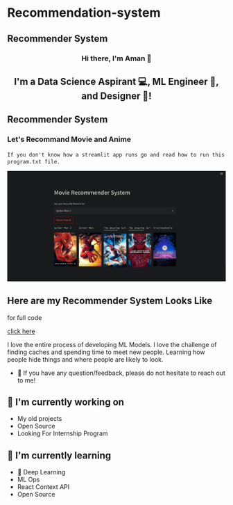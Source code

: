 # Recommendation-system
## Recommender System 
<h3 align="center">
Hi there, I'm Aman</a> 👋
</h3>

<h2 align="center">
I'm a Data Science Aspirant 💻, ML Engineer 📸, and Designer 🎨!
</h2> 


## Recommender System
### Let's Recommand Movie and Anime
 ```
 If you don't know how a streamlit app runs go and read how to run this program.txt file.
 ```

 <img src="image.png" alt="Alt text" title="Optional title">

 ## Here are my Recommender System Looks Like

 <!-- want to this data check the file  -->

for full code

[click here](https://drive.google.com/file/d/1rZ_pBwia1zVb5TriH2RChCj6Dy2ZmEnO/view?usp=drivesdk)



I love the entire process of developing ML Models. I love the challenge of finding caches and spending time to meet new people. Learning how people hide things and where people are likely to look.




- 💬 If you have any question/feedback, please do not hesitate to reach out to me!

## 🔭 I'm currently working on

- My old projects
- Open Source
- Looking For Internship Program


## 🌱 I'm currently learning

- 📱 Deep Learning
- ML Ops
- React Context API
- Open Source  


